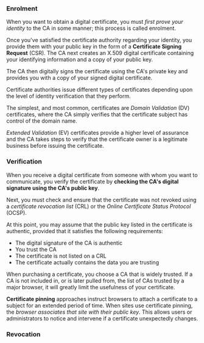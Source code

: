 
### Enrolment

When you want to obtain a digital certificate, you must *first prove your identity* to the CA in some manner; this process is called enrolment.

Once you've satisfied the certificate authority regarding your identity, you provide them with your public key in the form of a **Certificate Signing Request** (CSR). The CA next creates an X.509 digital certificate containing your identifying information and a copy
of your public key.

The CA then digitally signs the certificate using the CA's private key and provides you with a copy of your signed digital certificate.

Certificate authorities issue different types of certificates depending upon the level of identity verification that they perform. 

The simplest, and most common, certificates are *Domain Validation* (DV) certificates, where the CA simply verifies that the certificate subject has control of the domain name. 

*Extended Validation* (EV) certificates provide a higher level of assurance and the CA takes steps to verify that the certificate owner is a legitimate business before issuing the certificate.

### Verification

When you receive a digital certificate from someone with whom you want to communicate, you verify the certificate by **checking the CA's digital signature using the CA's public key**. 

Next, you must check and ensure that the certificate was not revoked using a *certificate revocation list* (CRL) or the *Online Certificate Status Protocol* (OCSP).

At this point, you may assume that the public key listed in the certificate is authentic, provided that it satisfies the following requirements:

- The digital signature of the CA is authentic
- You trust the CA
- The certificate is not listed on a CRL
- The certificate actually contains the data you are trusting

When purchasing a certificate, you choose a CA that is widely trusted. If a CA is not included in, or is later pulled from, the list of CAs trusted by a major browser, it will greatly limit the usefulness of your certificate.

**Certificate pinning** approaches instruct browsers to attach a certificate to a subject for an extended period of time. When sites use certificate pinning, the *browser associates that site with their public key*. This allows users or administrators to notice and intervene if a certificate unexpectedly changes.

### Revocation
